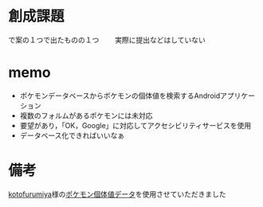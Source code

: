 # 創成課題
  で案の１つで出たものの１つ　　
  実際に提出などはしていない
 
# memo
  - ポケモンデータベースからポケモンの個体値を検索するAndroidアプリケーション
  - 複数のフォルムがあるポケモンには未対応
  - 要望があり，「OK，Google」に対応してアクセシビリティサービスを使用
  - データベース化できればいいなぁ
 
# 備考
  [kotofurumiya](https://github.com/kotofurumiya)様の[ポケモン個体値データ](https://github.com/kotofurumiya/pokemon_data)を使用させていただきました
